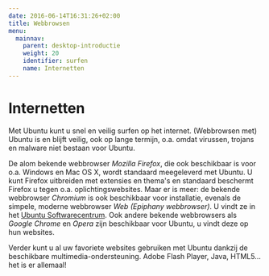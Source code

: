 ```yaml
---
date: 2016-06-14T16:31:26+02:00
title: Webbrowsen
menu:
  mainnav:
    parent: desktop-introductie
    weight: 20
    identifier: surfen
    name: Internetten
---
```


# Internetten
Met Ubuntu kunt u snel en veilig surfen op het internet. (Webbrowsen met) Ubuntu is en blijft veilig, ook op lange termijn, o.a. omdat virussen, trojans en malware niet bestaan voor Ubuntu.

De alom bekende webbrowser _Mozilla Firefox_, die ook beschikbaar is voor o.a. Windows en Mac OS X, wordt standaard meegeleverd met Ubuntu. U kunt Firefox uitbreiden met extensies en thema's en standaard beschermt Firefox u tegen o.a. oplichtingswebsites.
Maar er is meer: de bekende webbrowser _Chromium_ is ook beschikbaar voor installatie, evenals de simpele, moderne webbrowser _Web (Epiphany webbrowser)_. U vindt ze in het [Ubuntu Softwarecentrum](/softwarecentrum). Ook andere bekende webbrowsers als _Google Chrome_ en _Opera_ zijn beschikbaar voor Ubuntu, u vindt deze op hun websites.

Verder kunt u al uw favoriete websites gebruiken met Ubuntu dankzij de beschikbare multimedia-ondersteuning. Adobe Flash Player, Java, HTML5... het is er allemaal!
